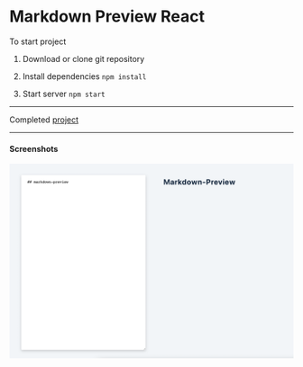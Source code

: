 # Markdown Preview React

To start project

1. Download or clone git repository

2. Install dependencies `npm install`

3. Start server `npm start`

---

Completed [project](https://markdown-preview-react-by-malina.netlify.app/)

---

#### Screenshots
![image](./screenshot.png)
